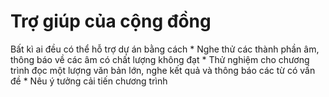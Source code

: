 Trợ giúp của cộng đồng
======================
Bất kì ai đều có thể hỗ trợ dự án bằng cách
	* Nghe thử các thành phần âm, thông báo về các âm có chất lượng không đạt
	* Thử nghiệm cho chương trình đọc một lượng văn bản lớn, nghe kết quả và thông báo các từ có vấn đề
	* Nêu ý tưởng cải tiến chương trình

